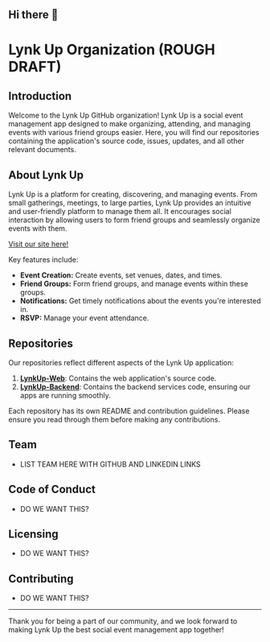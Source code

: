 ## Hi there 👋

# Lynk Up Organization (ROUGH DRAFT)

## Introduction

Welcome to the Lynk Up GitHub organization! Lynk Up is a social event management app designed to make organizing, attending, and managing events with various friend groups easier. Here, you will find our repositories containing the application's source code, issues, updates, and all other relevant documents.

## About Lynk Up

Lynk Up is a platform for creating, discovering, and managing events. From small gatherings, meetings, to large parties, Lynk Up provides an intuitive and user-friendly platform to manage them all. It encourages social interaction by allowing users to form friend groups and seamlessly organize events with them.

[Visit our site here!](https://lynk-up-client.vercel.app/dashboard)

Key features include:
- **Event Creation:** Create events, set venues, dates, and times.
- **Friend Groups:** Form friend groups, and manage events within these groups.
- **Notifications:** Get timely notifications about the events you're interested in.
- **RSVP:** Manage your event attendance.

## Repositories

Our repositories reflect different aspects of the Lynk Up application:

1. **[LynkUp-Web](https://github.com/LYNK-UP-APP/lynk-up-client)**: Contains the web application's source code.
2. **[LynkUp-Backend](https://github.com/LYNK-UP-APP/lynk-up-server)**: Contains the backend services code, ensuring our apps are running smoothly.


Each repository has its own README and contribution guidelines. Please ensure you read through them before making any contributions.

## Team
  * LIST TEAM HERE WITH GITHUB AND LINKEDIN LINKS

## Code of Conduct

* DO WE WANT THIS?

## Licensing

* DO WE WANT THIS?

## Contributing

* DO WE WANT THIS?

---

Thank you for being a part of our community, and we look forward to making Lynk Up the best social event management app together!
